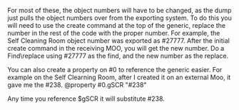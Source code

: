 For most of these, the object numbers will have to be changed, as the dump just pulls the object numbers over from the exporting system.
To do this you will need to use the create command at the top of the generic, replace the number in the rest of the code with the proper number.
For example, the Self Cleaning Room object number was exported as #27777.  After the initial create command in the receiving MOO, you will get the new number.
Do a Find\replace using #27777 as the find, and the new number as the replace.

You can also create a property on #0 to reference the generic easier.  For example on the Self Clearning Room, after I created it on an 
external Moo, it gave me the #238.
@property #0.gSCR "#238"

Any time you reference $gSCR it will substitute #238.
